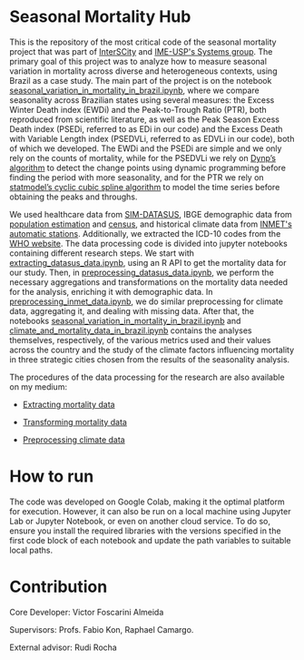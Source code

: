 # Seasonal Mortality Hub

This is the repository of the most critical code of the seasonal mortality project that was part of  [InterSCity](https://interscity.org/health) and [IME-USP's Systems group](https://www.ime.usp.br/en/computer-science-department/research/). The primary goal of this project was to analyze how to measure seasonal variation in mortality across diverse and heterogeneous contexts, using Brazil as a case study. The main part of the project is on the notebook [seasonal_variation_in_mortality_in_brazil.ipynb](https://github.com/Victor-Foscarini/seasonal-mortality-hub/blob/main/seasonal_variation_in_mortality_in_brazil.ipynb), where we compare seasonality across Brazilian states using several measures: the Excess Winter Death index (EWDi) and the Peak-to-Trough Ratio (PTR), both reproduced from scientific literature, as well as the Peak Season Excess Death index (PSEDi, referred to as EDi in our code) and the Excess Death with Variable Length index (PSEDVLi, referred to as EDVLi in our code), both of which we developed. The EWDi and the PSEDi are simple and we only rely on the counts of mortality, while for the PSEDVLi we rely on [Dynp’s algorithm](https://centre-borelli.github.io/ruptures-docs/code-reference/detection/dynp-reference/#ruptures.detection.dynp.Dynp) to detect the change points using dynamic programming before finding the period with more seasonality, and for the PTR we rely on [statmodel’s cyclic cubic spline algorithm](https://www.statsmodels.org/dev/generated/statsmodels.gam.smooth_basis.CyclicCubicSplines.html) to model the time series before obtaining the peaks and throughs.

We used healthcare data from [SIM-DATASUS](https://sidra.ibge.gov.br/pesquisa/censo-demografico/demografico-2022/universo-alfabetizacao), IBGE demographic data from [population estimation](https://www.ibge.gov.br/estatisticas/sociais/populacao/9103-estimativas-de-populacao) and [census](https://sidra.ibge.gov.br/pesquisa/censo-demografico/demografico-2022/universo-alfabetizacao), and historical climate data from [INMET's automatic stations](https://portal.inmet.gov.br/dadoshistoricos). Additionally, we extracted the ICD-10 codes from the [WHO website](https://icd.who.int/browse10/2019/en). The data processing code is divided into jupyter notebooks containing different research steps. We start with [extracting_datasus_data.ipynb](https://github.com/Victor-Foscarini/seasonal-mortality-hub/blob/main/extracting_datasus_data.ipynb), using an R API to get the mortality data for our study. Then, in [preprocessing_datasus_data.ipynb](https://github.com/Victor-Foscarini/seasonal-mortality-hub/blob/main/preprocessing_datasus_data.ipynb), we perform the necessary aggregations and transformations on the mortality data needed for the analysis, enriching it with demographic data. In [preprocessing_inmet_data.ipynb](https://github.com/Victor-Foscarini/seasonal-mortality-hub/blob/main/preprocessing_inmet_data.ipynb), we do similar preprocessing for climate data, aggregating it, and dealing with missing data. After that, the notebooks [seasonal_variation_in_mortality_in_brazil.ipynb](https://github.com/Victor-Foscarini/seasonal-mortality-hub/blob/main/seasonal_variation_in_mortality_in_brazil.ipynb) and [climate_and_mortality_data_in_brazil.ipynb](https://github.com/Victor-Foscarini/seasonal-mortality-hub/blob/main/climate_and_mortality_in_brazil.ipynb) contains the analyses themselves, respectively, of the various metrics used and their values across the country and the study of the climate factors influencing mortality in three strategic cities chosen from the results of the seasonality analysis.

The procedures of the data processing for the research are also available on my medium:

- [Extracting mortality data](https://medium.com/@victorfoscarini/unlocking-brazils-mortality-data-a-guide-to-extracting-sim-datasus-data-with-the-microdatasus-d7ea7bb1cc61)

- [Transforming mortality data](https://medium.com/@victorfoscarini/refining-brazils-mortality-data-a-guide-to-transforming-sim-datasus-data-with-standardization-to-13ed10d6f808)

- [Preprocessing climate data](https://medium.com/@victorfoscarini/processing-brazils-climate-data-aggregating-inmet-data-from-brazilian-state-capitals-912de4d55e32)

# How to run

The code was developed on Google Colab, making it the optimal platform for execution. However, it can also be run on a local machine using Jupyter Lab or Jupyter Notebook, or even on another cloud service. To do so, ensure you install the required libraries with the versions specified in the first code block of each notebook and update the path variables to suitable local paths.

# Contribution

Core Developer: Victor Foscarini Almeida

Supervisors: Profs. Fabio Kon, Raphael Camargo.

External advisor: Rudi Rocha
